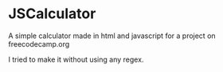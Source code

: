 # JSCalculator
A simple calculator made in html and javascript for a project on freecodecamp.org

I tried to make it without using any regex.
